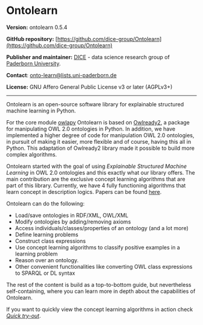 # Ontolearn

**Version:** ontolearn 0.5.4

**GitHub repository:** [https://github.com/dice-group/Ontolearn](https://github.com/dice-group/Ontolearn)

**Publisher and maintainer:** [DICE](https://dice-research.org/) - data science research group of [Paderborn University](https://www.uni-paderborn.de/en/university).

**Contact**: [onto-learn@lists.uni-paderborn.de](mailto:onto-learn@lists.uni-paderborn.de)

**License:** GNU Affero General Public License v3 or later (AGPLv3+)

--------------------------------------------------------------------------------------------

Ontolearn is an open-source software library for explainable structured machine learning in Python.

For the core module [owlapy](ontolearn.owlapy) Ontolearn is based on [Owlready2](https://owlready2.readthedocs.io/en/latest/index.html), 
a package for manipulating OWL 2.0 ontologies in Python. In addition, we have implemented
a higher degree of code for manipulation OWL 2.0 ontologies, in pursuit of making it 
easier, more flexible and of course, having this all in Python. This adaptation of 
Owlready2 library made it possible to build more complex algorithms.

Ontolearn started with the goal of using _Explainable Structured Machine Learning_ 
in OWL 2.0 ontologies and this
exactly what our library offers. The main contribution are the exclusive concept learning
algorithms that are part of this library. Currently, we have 4 fully functioning algorithms that 
learn concept in description logics. Papers can be found [here](09_further_resources.md).

Ontolearn can do the following: 

- Load/save ontologies in RDF/XML, OWL/XML
- Modify ontologies by adding/removing axioms
- Access individuals/classes/properties of an ontology (and a lot more)
- Define learning problems
- Construct class expressions
- Use concept learning algorithms to classify positive examples in a learning problem
- Reason over an ontology.
- Other convenient functionalities like converting OWL class expressions to SPARQL or DL syntax

The rest of the content is build as a top-to-bottom guide, but nevertheless self-containing, where
you can learn more in depth about the capabilities of Ontolearn.

If you want to quickly view the concept learning algorithms in action check 
[_Quick try-out_](06_concept_learners.md#quick-try-out).



